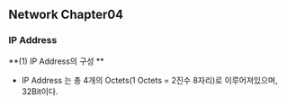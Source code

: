 ## Network Chapter04
### IP Address 
**(1) IP Address의 구성 **
 - IP Address 는 총 4개의 Octets(1 Octets = 2진수 8자리)로 이루어져있으며, 32Bit이다.
